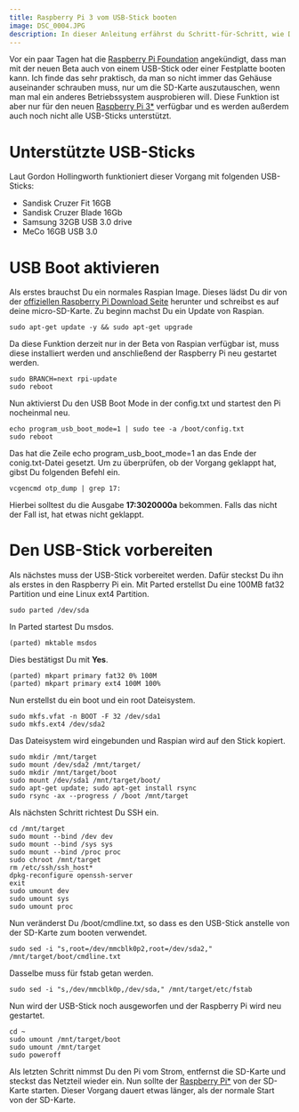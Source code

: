 ```yaml
---
title: Raspberry Pi 3 vom USB-Stick booten
image: DSC_0004.JPG
description: In dieser Anleitung erfährst du Schritt-für-Schritt, wie Du an einem Raspberry Pi 3 von einem USB-Stick oder von einer Fesplatte booten kannst.
---
```


Vor ein paar Tagen hat die [Raspberry Pi Foundation](https://www.raspberrypi.org/blog/pi-3-booting-part-i-usb-mass-storage-boot/) angekündigt, dass man mit der neuen Beta auch von einem USB-Stick oder einer Festplatte booten kann. Ich finde das sehr praktisch, da man so nicht immer das Gehäuse auseinander schrauben muss, nur um die SD-Karte auszutauschen, wenn man mal ein anderes Betriebssystem ausprobieren will. Diese Funktion ist aber nur für den neuen [Raspberry Pi 3*](https://amzn.to/2Xf0MyJ) verfügbar und es werden außerdem auch noch nicht alle USB-Sticks unterstützt.

# Unterstützte USB-Sticks

Laut Gordon Hollingworth funktioniert dieser Vorgang mit folgenden USB-Sticks:

- Sandisk Cruzer Fit 16GB
- Sandisk Cruzer Blade 16Gb
- Samsung 32GB USB 3.0 drive
- MeCo 16GB USB 3.0

# USB Boot aktivieren

Als erstes brauchst Du ein normales Raspian Image. Dieses lädst Du dir von der [offiziellen Raspberry Pi Download Seite](https://www.raspberrypi.org/downloads/) herunter und schreibst es auf deine micro-SD-Karte. Zu beginn machst Du ein Update von Raspian.

    sudo apt-get update -y && sudo apt-get upgrade

Da diese Funktion derzeit nur in der Beta von Raspian verfügbar ist, muss diese installiert werden und anschließend der Raspberry Pi neu gestartet werden.

    sudo BRANCH=next rpi-update
    sudo reboot

Nun aktivierst Du den USB Boot Mode in der config.txt und startest den Pi nocheinmal neu.

    echo program_usb_boot_mode=1 | sudo tee -a /boot/config.txt
    sudo reboot

Das hat die Zeile echo program\_usb\_boot_mode=1 an das Ende der conig.txt-Datei gesetzt. Um zu überprüfen, ob der Vorgang geklappt hat, gibst Du folgenden Befehl ein.

    vcgencmd otp_dump | grep 17:

Hierbei solltest du die Ausgabe **17:3020000a** bekommen. Falls das nicht der Fall ist, hat etwas nicht geklappt.

# Den USB-Stick vorbereiten

Als nächstes muss der USB-Stick vorbereitet werden. Dafür steckst Du ihn als erstes in den Raspberry Pi ein. Mit Parted erstellst Du eine 100MB fat32 Partition und eine Linux ext4 Partition.

    sudo parted /dev/sda

In Parted startest Du msdos.

    (parted) mktable msdos

Dies bestätigst Du mit **Yes**.

    (parted) mkpart primary fat32 0% 100M
    (parted) mkpart primary ext4 100M 100%


Nun erstellst du ein boot und ein root Dateisystem.

    sudo mkfs.vfat -n BOOT -F 32 /dev/sda1
    sudo mkfs.ext4 /dev/sda2

Das Dateisystem wird eingebunden und Raspian wird auf den Stick kopiert.

    sudo mkdir /mnt/target
    sudo mount /dev/sda2 /mnt/target/
    sudo mkdir /mnt/target/boot
    sudo mount /dev/sda1 /mnt/target/boot/
    sudo apt-get update; sudo apt-get install rsync
    sudo rsync -ax --progress / /boot /mnt/target

Als nächsten Schritt richtest Du SSH ein.

    cd /mnt/target
    sudo mount --bind /dev dev
    sudo mount --bind /sys sys
    sudo mount --bind /proc proc
    sudo chroot /mnt/target
    rm /etc/ssh/ssh_host*
    dpkg-reconfigure openssh-server
    exit
    sudo umount dev
    sudo umount sys
    sudo umount proc

Nun veränderst Du /boot/cmdline.txt, so dass es den USB-Stick anstelle von der SD-Karte zum booten verwendet.

    sudo sed -i "s,root=/dev/mmcblk0p2,root=/dev/sda2," /mnt/target/boot/cmdline.txt

Dasselbe muss für fstab getan werden.

    sudo sed -i "s,/dev/mmcblk0p,/dev/sda," /mnt/target/etc/fstab

Nun wird der USB-Stick noch ausgeworfen und der Raspberry Pi wird neu gestartet.

    cd ~
    sudo umount /mnt/target/boot
    sudo umount /mnt/target
    sudo poweroff

Als letzten Schritt nimmst Du den Pi vom Strom, entfernst die SD-Karte und steckst das Netzteil wieder ein. Nun sollte der [Raspberry Pi*](https://amzn.to/2IkDpvu) von der SD-Karte starten. Dieser Vorgang dauert etwas länger, als der normale Start von der SD-Karte.
